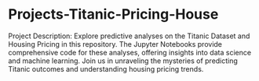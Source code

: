 # Projects-Titanic-Pricing-House
Project Description:  Explore predictive analyses on the Titanic Dataset and Housing Pricing in this repository. The Jupyter Notebooks provide comprehensive code for these analyses, offering insights into data science and machine learning. Join us in unraveling the mysteries of predicting Titanic outcomes and understanding housing pricing trends. 

